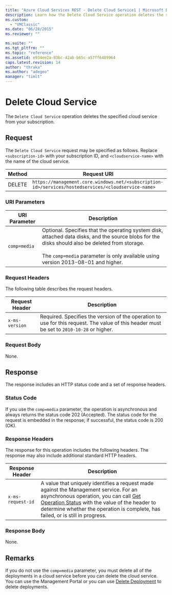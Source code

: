 ```yaml
---
title: "Azure Cloud Services REST - Delete Cloud Service1 | Microsoft Docs"
description: Learn how the Delete Cloud Service operation deletes the specified cloud service from your subscription.
ms.custom: 
  - "VMClassic"
ms.date: "06/28/2015"
ms.reviewer: ""

ms.suite: ""
ms.tgt_pltfrm: ""
ms.topic: "reference"
ms.assetid: e934ee2a-03bc-42ab-b65c-a57ff6489964
caps.latest.revision: 14
author: "thraka"
ms.author: "adegeo"
manager: "timlt"
---
```

# Delete Cloud Service
The `Delete Cloud Service` operation deletes the specified cloud service from your subscription.  
  
## Request  
 The `Delete Cloud Service` request may be specified as follows. Replace `<subscription-id>` with your subscription ID, and `<cloudservice-name>` with the name of the cloud service.  
  
|Method|Request URI|  
|------------|-----------------|  
|DELETE|`https://management.core.windows.net/<subscription-id>/services/hostedservices/<cloudservice-name>`|  
  
### URI Parameters  
  
|URI Parameter|Description|  
|-------------------|-----------------|  
|`comp=media`|Optional. Specifies that the operating system disk, attached data disks, and the source blobs for the disks should also be deleted from storage.<br /><br /> The `comp=media` parameter is only available using version 2013-08-01 and higher.|  
  
### Request Headers  
 The following table describes the request headers.  
  
|Request Header|Description|  
|--------------------|-----------------|  
|`x-ms-version`|Required. Specifies the version of the operation to use for this request. The value of this header must be set to `2010-10-28` or higher.|  
  
### Request Body  
 None.  
  
## Response  
 The response includes an HTTP status code and a set of response headers.  
  
### Status Code  
 If you use the `comp=media` parameter, the operation is asynchronous and always returns the status code 202 (Accepted). The status code for the request is embedded in the response; if successful, the status code is 200 (OK).  
  
### Response Headers  
 The response for this operation includes the following headers. The response may also include additional standard HTTP headers.  
  
|Response Header|Description|  
|---------------------|-----------------|  
|`x-ms-request-id`|A value that uniquely identifies a request made against the Management service. For an asynchronous operation, you can call [Get Operation Status](https://msdn.microsoft.com/library/azure/1215ece5-cbef-4a85-a3db-ab6c20c2c6df) with the value of the header to determine whether the operation is complete, has failed, or is still in progress.|  
  
### Response Body  
 None.  
  
## Remarks  
 If you do not use the `comp=media` parameter, you must delete all of the deployments in a cloud service before you can delete the cloud service. You can use the Management Portal or you can use [Delete Deployment](rest-delete-deployment.md) to delete deployments.